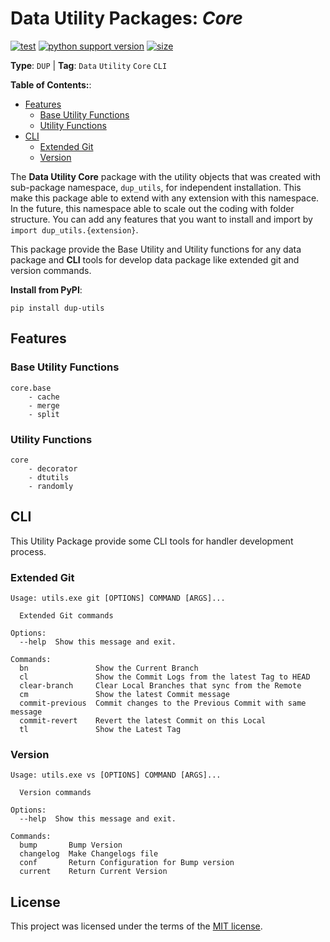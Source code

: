 # Data Utility Packages: _Core_

[![test](https://github.com/korawica/dup-utils/actions/workflows/tests.yml/badge.svg?branch=main)](https://github.com/korawica/dup-utils/actions/workflows/tests.yml)
[![python support version](https://img.shields.io/pypi/pyversions/dup-utils)](https://pypi.org/project/dup-utils/)
[![size](https://img.shields.io/github/languages/code-size/korawica/dup-utils)](https://github.com/korawica/dup-utils)

**Type**: `DUP` | **Tag**: `Data` `Utility` `Core` `CLI`

**Table of Contents:**:

- [Features](#features)
  - [Base Utility Functions](#base-utility-functions)
  - [Utility Functions](#utility-functions)
- [CLI](#cli)
  - [Extended Git](#extended-git)
  - [Version](#version)

The **Data Utility Core** package with the utility objects that was created with
sub-package namespace, `dup_utils`, for independent installation. This make this
package able to extend with any extension with this namespace. In the future,
this namespace able to scale out the coding with folder structure. You can add
any features that you want to install and import by `import dup_utils.{extension}`.

This package provide the Base Utility and Utility functions for any data package
and **CLI** tools for develop data package like extended git and version commands.

**Install from PyPI**:

```shell
pip install dup-utils
```

## Features

### Base Utility Functions

```text
core.base
    - cache
    - merge
    - split
```

### Utility Functions

```text
core
    - decorator
    - dtutils
    - randomly
```

## CLI

This Utility Package provide some CLI tools for handler development process.

### Extended Git

```shell
Usage: utils.exe git [OPTIONS] COMMAND [ARGS]...

  Extended Git commands

Options:
  --help  Show this message and exit.

Commands:
  bn               Show the Current Branch
  cl               Show the Commit Logs from the latest Tag to HEAD
  clear-branch     Clear Local Branches that sync from the Remote
  cm               Show the latest Commit message
  commit-previous  Commit changes to the Previous Commit with same message
  commit-revert    Revert the latest Commit on this Local
  tl               Show the Latest Tag
```

### Version

```shell
Usage: utils.exe vs [OPTIONS] COMMAND [ARGS]...

  Version commands

Options:
  --help  Show this message and exit.

Commands:
  bump       Bump Version
  changelog  Make Changelogs file
  conf       Return Configuration for Bump version
  current    Return Current Version

```

## License

This project was licensed under the terms of the [MIT license](LICENSE).
